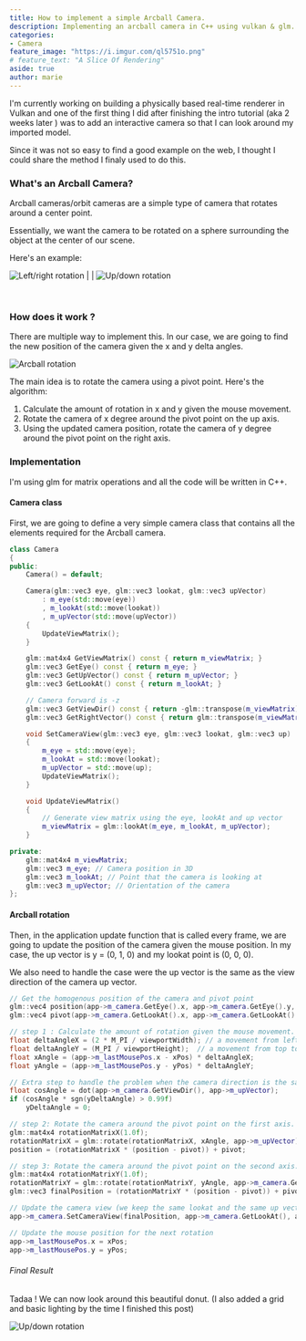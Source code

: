 ```yaml
---
title: How to implement a simple Arcball Camera.
description: Implementing an arcball camera in C++ using vulkan & glm.
categories:
- Camera
feature_image: "https://i.imgur.com/ql5751o.png"
# feature_text: "A Slice Of Rendering"
aside: true
author: marie
---
```


I'm currently working on building a physically based real-time renderer in Vulkan and one of the first thing I did after finishing the intro tutorial (aka 2 weeks later ) was to add an interactive camera so that I can look around my imported model. 

Since it was not so easy to find a good example on the web, I thought I could share the method I finaly used to do this.

### What's an Arcball Camera?

Arcball cameras/orbit cameras are a simple type of camera that rotates around a center point. 

Essentially, we want the camera to be rotated on a sphere surrounding the object at the center of our scene.

Here's an example: 

![Left/right rotation](https://media.giphy.com/media/fsnKctjdBVQWo0pXLy/giphy.gif)  | | ![Up/down rotation](https://media.giphy.com/media/YSZbmrRYLQhhFJ6kdP/giphy.gif)  

<!-- ###### Left/right Rotation example
![Left/right rotation](https://media.giphy.com/media/fsnKctjdBVQWo0pXLy/giphy.gif)  

###### Up/Down Rotation example
![Up/down rotation](https://media.giphy.com/media/YSZbmrRYLQhhFJ6kdP/giphy.gif)   -->

&nbsp;

### How does it work ?
There are multiple way to implement this. In our case, we are going to find the new position of the camera given the x and y delta angles.

![Arcball rotation](https://i.imgur.com/tzjQ489.png "Arcball camera rotation illustration") 

The main idea is to rotate the camera using a pivot point. Here's the algorithm:

1. Calculate the amount of rotation in x and y given the mouse movement.
2. Rotate the camera of x degree around the pivot point on the up axis.
3. Using the updated camera position, rotate the camera of y degree around the pivot point on the right axis.

### Implementation
I'm using glm for matrix operations and all the code will be written in C++.

#### Camera class
First, we are going to define a very simple camera class that contains all the elements required for the Arcball camera.

```cpp
class Camera
{
public:
    Camera() = default;

    Camera(glm::vec3 eye, glm::vec3 lookat, glm::vec3 upVector)
        : m_eye(std::move(eye))
        , m_lookAt(std::move(lookat))
        , m_upVector(std::move(upVector))
    {
        UpdateViewMatrix();
    }

    glm::mat4x4 GetViewMatrix() const { return m_viewMatrix; }
    glm::vec3 GetEye() const { return m_eye; }
    glm::vec3 GetUpVector() const { return m_upVector; }
    glm::vec3 GetLookAt() const { return m_lookAt; }

    // Camera forward is -z
    glm::vec3 GetViewDir() const { return -glm::transpose(m_viewMatrix)[2]; }
    glm::vec3 GetRightVector() const { return glm::transpose(m_viewMatrix)[0]; }

    void SetCameraView(glm::vec3 eye, glm::vec3 lookat, glm::vec3 up)
    {
        m_eye = std::move(eye);
        m_lookAt = std::move(lookat);
        m_upVector = std::move(up);
        UpdateViewMatrix();
    }

    void UpdateViewMatrix()
    {
        // Generate view matrix using the eye, lookAt and up vector
        m_viewMatrix = glm::lookAt(m_eye, m_lookAt, m_upVector);
    }

private:
    glm::mat4x4 m_viewMatrix;
    glm::vec3 m_eye; // Camera position in 3D
    glm::vec3 m_lookAt; // Point that the camera is looking at
    glm::vec3 m_upVector; // Orientation of the camera
};
```
#### Arcball rotation
Then, in the application update function that is called every frame, we are going to update the position of the camera given the mouse position.
In my case, the up vector is y = (0, 1, 0) and my lookat point is (0, 0, 0).

We also need to handle the case were the up vector is the same as the view direction of the camera up vector.

```cpp
// Get the homogenous position of the camera and pivot point
glm::vec4 position(app->m_camera.GetEye().x, app->m_camera.GetEye().y, app->m_camera.GetEye().z, 1);
glm::vec4 pivot(app->m_camera.GetLookAt().x, app->m_camera.GetLookAt().y, app->m_camera.GetLookAt().z, 1);

// step 1 : Calculate the amount of rotation given the mouse movement.
float deltaAngleX = (2 * M_PI / viewportWidth); // a movement from left to right = 2*PI = 360 deg
float deltaAngleY = (M_PI / viewportHeight);  // a movement from top to bottom = PI = 180 deg
float xAngle = (app->m_lastMousePos.x - xPos) * deltaAngleX;
float yAngle = (app->m_lastMousePos.y - yPos) * deltaAngleY;

// Extra step to handle the problem when the camera direction is the same as the up vector
float cosAngle = dot(app->m_camera.GetViewDir(), app->m_upVector);
if (cosAngle * sgn(yDeltaAngle) > 0.99f)
    yDeltaAngle = 0;

// step 2: Rotate the camera around the pivot point on the first axis.
glm::mat4x4 rotationMatrixX(1.0f);
rotationMatrixX = glm::rotate(rotationMatrixX, xAngle, app->m_upVector);
position = (rotationMatrixX * (position - pivot)) + pivot;

// step 3: Rotate the camera around the pivot point on the second axis.
glm::mat4x4 rotationMatrixY(1.0f);
rotationMatrixY = glm::rotate(rotationMatrixY, yAngle, app->m_camera.GetRightVector());
glm::vec3 finalPosition = (rotationMatrixY * (position - pivot)) + pivot;

// Update the camera view (we keep the same lookat and the same up vector)
app->m_camera.SetCameraView(finalPosition, app->m_camera.GetLookAt(), app->m_upVector);

// Update the mouse position for the next rotation
app->m_lastMousePos.x = xPos; 
app->m_lastMousePos.y = yPos;
```

###### Final Result
Tadaa ! We can now look around this beautiful donut. (I also added a grid and basic lighting by the time I finished this post)

![Up/down rotation](https://media.giphy.com/media/d5qxZaaafL61c40Snm/giphy.gif)  

<!-- more -->
